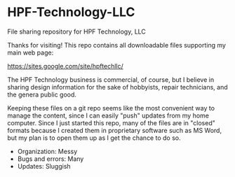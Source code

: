 # HPF-Technology-LLC
File sharing repository for HPF Technology, LLC

Thanks for visiting! This repo contains all downloadable files supporting my main web page:

https://sites.google.com/site/hpftechllc/

The HPF Technology business is commercial, of course, but I believe in sharing design
information for the sake of hobbyists, repair technicians, and the genera public good.

Keeping these files on a git repo seems like the most convenient way to manage the
content, since I can easily "push" updates from my home computer. Since I just started
this repo, many of the files are in "closed" formats because I created them in
proprietary software such as MS Word, but my plan is to open them up as I get the
chance to do so.

* Organization: Messy
* Bugs and errors: Many
* Updates: Sluggish
